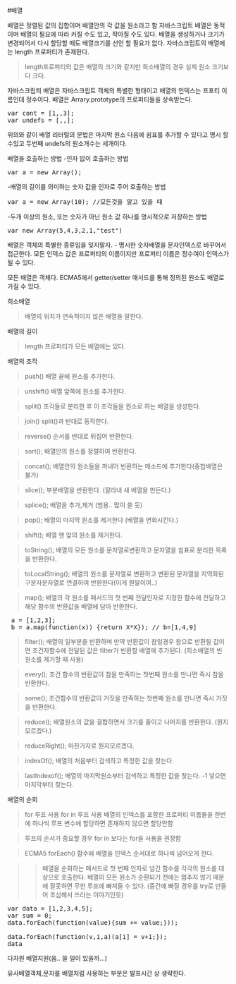 #배열

배열은 정렬된 값의 집합이며 배열안의 각 값을 원소라고 함
자바스크립트 배열은 동적이며 배열의 필요에 따라 커질 수도 있고, 작아질 수도 있다. 
배열을 생성하거나 크기가 변경되어서 다시 할당할 때도 배열크기를 선언 할 필요가 없다. 
자바스크립트의 배열에는 length 프로퍼티가 존재한다. 
> length프로퍼티의 값은 배열의 크기와 같지만 희소배열의 경우 실제 원소 크기보다 크다. 

자바스크립틔 배열은 자바스크립트 객체의 특별한 형태이고 배열의 인덱스는 프포티 이름인데 정수이다.
배열은 Arrary.prototype의 프로퍼티들을 상속받는다.

<pre>var cont = [1,,3];
var undefs = [,,];</pre>

위의와 같이 배열 리터럴의 문법은 마지막 원소 다음에 쉼표를 추가할 수 있다고 명시 할 수있고 두번째 undefs의 원소개수는 세개이다.

배열을 호출하는 방법
-인자 없이 호출하는 방법 
<pre>var a = new Array();</pre>
-배열의 길이를 의미하는 숫자 값을 인자로 주어 호출하는 방법 
<pre>var a = new Array(10); //모든것을 알고 있을 때</pre>
-두개 이상의 원소, 또는 숫자가 아닌 원소 값 하나를 명시적으로 저장하는 방법
<pre>var new Array(5,4,3,2,1,"test")</pre>

배열은 객체의 특별한 종류임을 잊지말자. - 명시한 숫자배열을 문자인덱스로 바꾸어서 접근한다.
모든 인덱스 값은 프로퍼티의 이름이지만 프로퍼티 이름은 정수여야 인덱스가 될 수 있다. 

모든 배열은 객체다. ECMA5에서 getter/setter 매서드를 통해 정의된 원소도 배열로 가질 수 있다.

희소배열
>배열의 위치가 연속적이지 않은 배열을 말한다.

배열의 길이
>length 프로퍼티가 모든 배열에는 있다.

배열의 조작
>push() 배열 끝에 원소를 추가한다.

>unshift()  배열 앞쪽에 원소를 추가한다.

>split() 조각들로 분리한 후 이 조각들을 원소로 하는 배열을 생성한다.

>join() split()과 반대로 동작한다.

>reverse() 순서를 반대로 뒤집어 반환한다.

>sort(); 배열안의 원소를 정렬하여 반환한다.

>concat();  배열안의 원소들을 꺼내어 반환하는 메소드에 추가한다(중첩배열은 불가)

>slice(); 부분배열을 반환한다. (잘라내 새 배열을 만든다.)

>splice();  배열을 추가,제거 (범용.. 많이 쓸 듯)

>pop(); 배열의 마지막 원소를 제거한다 (배열을 변화시킨다.)

>shift();  배열 맨 앞의 원소를 제거한다.

>toString();  배열의 모든 원소를 문자열로변환하고 문자열을 쉼표로 분리한 목록을 반환한다.

>toLocalString();  배열의 원소를 문자열로 변환하고 변환된 문자열을 지역화된 구분자문자열로 연결하여 반환한다(이게 뭔말이여..)

>map();  배열의 각 원소를 매서드의 첫 번째 전달인자로 지정한 함수에 전달하고 해당 함수의 반환값을 배열에 담아 반환한다.

 <pre>
 a = [1,2,3];
 b = a.map(function(x)) {return X*X}); // b=[1,4,9]
</pre>
>filter(); 배열의 일부분을 반환하며 만약 반환값이 참일경우 참으로 반환될 값이면 조건자함수에 전달된 값은 filter가 반환할 배열에 추가된다. (희소배열의 빈 원소를 제거할 때 사용)

>every(); 조건 함수의 반환값이 참을 만족하는 첫번째 원소를 만나면 즉시 참을 반환한다. 

>some(); 조건함수의 반환값이 거짓을 만족하는 첫번째 원소를 만나면 즉시 거짓을 반환한다.

>reduce(); 배열원소의 값을 결합하면서 크기를 줄이고 나머지를 반환한다. (뭔지모르겠다.)

>reduceRight();  마찬가지로 뭔지모르겠다.

>indexOf(); 배열의 처음부터 검색하고 특정한 값을 찾는다.

>lastIndexof();  배열의 마지막원소부터 검색하고 특정한 값을 찾는다. -1 넣으면 마지막부터 찾는다.



배열의 순회
>for 루프 사용
>for in 루프 사용 배열의 인덱스를 포함한 프로퍼티 이름들을 한번에 하나씩 루프 변수에 할당하면 존재하지 않으면 할당안함

>루프의 순서가 중요할 경우 for in  보다는 for을 사용을 권장함

>ECMA5 forEach()  함수에 배열을 인덱스 순서대로 하나씩 넘어오게 한다.

>>배열을 순회하는 매서드로 첫 번째 인자로 넘긴 함수를 각각의 원소를 대상으로 호출한다. 배열의 모든 원소가 순환되기 전에는 멈추지 않기 때문에 잘못하면 무한 루프에 빠져들 수 있다. (중간에 빠질 경우를 try로 만들어 조심해서 쓰라는 이야기인듯)

<pre>var data = [1,2,3,4,5]; 
var sum = 0;
data.forEach(function(value){sum += value;}));

data.forEach(function(v,i,a)(a[i] = v+1;});
data
</pre>

다차원 배열지원(음.. 쓸 일이 있을까...)



유사배열객체,문자를 배열처럼 사용하는 부분은 발표시간 상 생략한다.

